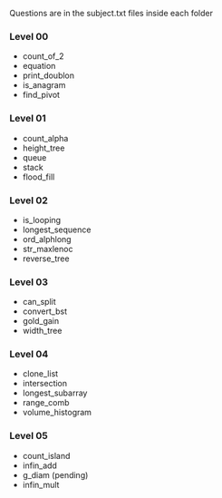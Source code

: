 Questions are in the subject.txt files inside each folder

### Level 00
  - count_of_2
  - equation
  - print_doublon
  - is_anagram
  - find_pivot

### Level 01
  - count_alpha
  - height_tree
  - queue
  - stack
  - flood_fill

### Level 02
  - is_looping
  - longest_sequence
  - ord_alphlong
  - str_maxlenoc
  - reverse_tree

### Level 03
  - can_split
  - convert_bst
  - gold_gain
  - width_tree

### Level 04
  - clone_list
  - intersection
  - longest_subarray
  - range_comb
  - volume_histogram

### Level 05
  - count_island
  - infin_add
  - g_diam (pending)
  - infin_mult
